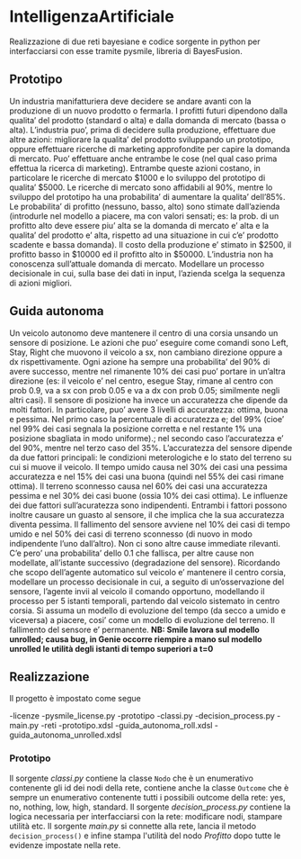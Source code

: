 # IntelligenzaArtificiale

Realizzazione di due reti bayesiane e codice sorgente in python per interfacciarsi con esse tramite pysmile, libreria di BayesFusion.

## Prototipo
Un industria manifatturiera deve decidere se andare avanti con la produzione di un nuovo prodotto o fermarla. I profitti futuri dipendono dalla qualita’ del prodotto (standard o alta) e dalla domanda di mercato (bassa o alta). L’industria puo’, prima di decidere sulla produzione, effettuare due altre azioni: migliorare la qualita’ del prodotto sviluppando un prototipo, oppure effettuare ricerche di marketing approfondite per capire la domanda di mercato. Puo’ effettuare anche entrambe le cose (nel qual caso prima effettua la ricerca di marketing). Entrambe queste azioni costano, in particolare le ricerche di mercato $1000 e lo sviluppo del prototipo di qualita’ $5000. Le ricerche di mercato sono affidabili al 90%, mentre lo sviluppo del prototipo ha una probabilita’ di aumentare la qualita’ dell’85%.
Le probabilita’ di profitto (nessuno, basso, alto) sono stimate dall’azienda (introdurle nel modello a piacere, ma con valori sensati; es: la prob. di un profitto alto deve essere piu’ alta se la domanda di mercato e’ alta e la qualita’ del prodotto e’ alta, rispetto ad una situazione in cui c’e’ prodotto scadente e bassa domanda).
Il costo della produzione e’ stimato in $2500, il profitto basso in $10000 ed il profitto alto in $50000.
L’industria non ha conoscenza sull’attuale domanda di mercato.
Modellare un processo decisionale in cui, sulla base dei dati in input, l’azienda scelga la sequenza di azioni migliori.

## Guida autonoma
Un veicolo autonomo deve mantenere il centro di una corsia unsando un sensore di posizione. Le azioni che puo’ eseguire come comandi sono Left, Stay, Right che muovono il veicolo a sx, non cambiano direzione oppure a dx rispettivamente. Ogni azione ha sempre una probabilita’ del 90% di avere successo, mentre nel rimanente 10% dei casi puo’ portare in un’altra direzione (es: il veicolo e’ nel centro, esegue Stay, rimane al centro con prob 0.9, va a sx con prob 0.05 e va a dx con prob 0.05; similmente negli altri casi).
Il sensore di posizione ha invece un accuratezza che dipende da molti fattori. In particolare, puo’ avere 3 livelli di accuratezza: ottima, buona e pessima. Nel primo caso la percentuale di accuratezza e; del 99% (cioe’ nel 99% dei casi segnala la posizione corretta e nel restante 1% una posizione sbagliata in modo uniforme).; nel secondo caso l’accuratezza e’ del 90%, mentre nel terzo caso del 35%.
L’accuratezza del sensore dipende da due fattori principali: le condizioni meterologiche e lo stato del terreno su cui si muove il veicolo.
Il tempo umido causa nel 30% dei casi una pessima accuratezza e nel 15% dei casi una buona (quindi nel 55% dei casi rimane ottima).
Il terreno sconnesso causa nel 60% dei casi una accuratezza pessima e nel 30% dei casi buone (ossia 10% dei casi ottima).
Le influenze dei due fattori sull’acuratezza sono indipendenti.
Entrambi i fattori possono inoltre causare un guasto al sensore, il che implica che la sua accuratezza diventa pessima.
Il fallimento del sensore avviene nel 10% dei casi di tempo umido e nel 50% dei casi di terreno sconnesso (di nuovo in modo indipendente l’uno dall’altro). Non ci sono altre cause immediate rilevanti. C’e pero’ una probabilita’ dello 0.1 che fallisca, per altre cause non modellate, all’istante successivo (degradazione del sensore).
Ricordando che scopo dell’agente automatico sul veicolo e’ mantenere il centro corsia, modellare un processo decisionale in cui, a seguito di un’osservazione del sensore, l’agente invii al veicolo il comando opportuno, modellando il processo per 5 istanti temporali, partendo dal veicolo sistemato in centro corsia.
Si assuma un modello di evoluzione del tempo (da secco a umido e viceversa) a piacere, cosi’ come un modello di evoluzione del terreno.
Il fallimento del sensore e’ permanente.
**NB: Smile lavora sul modello unrolled; causa bug, in Genie occorre riempire a mano sul modello unrolled le utilità degli istanti di tempo superiori a t=0**

## Realizzazione

Il progetto è impostato come segue

-licenze
    -pysmile_license.py
-prototipo
    -classi.py
    -decision_process.py
    -main.py
-reti
    -prototipo.xdsl
    -guida_autonoma_roll.xdsl
    -guida_autonoma_unrolled.xdsl

### Prototipo
Il sorgente *classi.py* contiene la classe ```Nodo``` che è un enumerativo contenente gli id dei nodi della rete, contiene anche la classe ```Outcome``` che è sempre un enumerativo contenente tutti i possibili outcome della rete: yes, no, nothing, low, high, standard. 
Il sorgente *decision_process.py* contiene la logica necessaria per interfacciarsi con la rete: modificare nodi, stampare utilità etc. 
Il sorgente *main.py* si connette alla rete, lancia il metodo ```decision_process()``` e infine stampa l'utilità del nodo *Profitto* dopo tutte le evidenze impostate nella rete.

